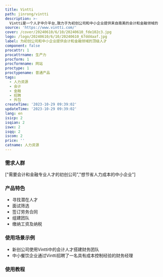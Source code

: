 ```yaml
---
title: Vintti
path: jinrong/vintti
description: >-
  Vintti是一个人才中介平台,致力于为初创公司和中小企业提供来自南美的会计和金融领域的顶级人才。中介平台可以为企业提供成本仅为当地雇员60%的高质量的专业人才,帮助他们获得业务增长和持久的成功。
source: 'https://www.vintti.com/'
cover: /cover/20240610/6/10/20240610_fde102c3.jpg
logo: /logo/20240610/6/10/20240610_67dd4aaf.jpg
label: 为初创公司和中小企业提供会计和金融领域的顶级人才
component: false
procattr: 1
procattrname: 生产力
procform: 1
procformname: 网站
proctype: 1
proctypename: 普通产品
tags:
  - 人力资源
  - 会计
  - 金融
  - 招聘
  - 外包
createTime: '2023-10-29 09:39:02'
updateTime: '2023-10-29 09:39:02'
lang: en
isicp: 2
isqian: 2
iswx: 2
isqq: 2
iscom: 2
price: ''
catname: 人力资源
---
```




### 需求人群
["需要会计和金融专业人才的初创公司","想节省人力成本的中小企业"]

### 产品特色
* 寻找潜在人才
* 面试筛选
* 签订劳务合同
* 组建团队
* 缴纳工资及纳税

### 使用场景示例
* 新创公司使用Vintti中的会计人才搭建财务团队
* 中小餐饮企业通过Vintti招聘了一名具有成本控制经验的财务经理

### 使用教程


  
